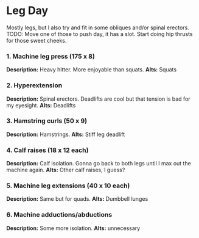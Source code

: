 # Leg Day
Mostly legs, but I also try and fit in some obliques and/or spinal erectors.
TODO: Move one of those to push day, it has a slot. Start doing hip thrusts for those sweet cheeks.

### 1. Machine leg press (175 x 8)
**Description:**
Heavy hitter. More enjoyable than squats.
**Alts:**
Squats

### 2. Hyperextension
**Description:**
Spinal erectors. Deadlifts are cool but that tension is bad for my eyesight.
**Alts:**
Deadlifts

### 3. Hamstring curls (50 x 9)
**Description:**
Hamstrings.
**Alts:**
Stiff leg deadlift

### 4. Calf raises (18 x 12 each)
**Description:**
Calf isolation. Gonna go back to both legs until I max out the machine again.
**Alts:**
Other calf raises, I guess?

### 5. Machine leg extensions (40 x 10 each)
**Description:**
Same but for quads.
**Alts:**
Dumbbell lunges

### 6. Machine adductions/abductions
**Description:**
Some more isolation.
**Alts:**
unnecessary
